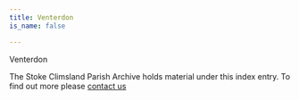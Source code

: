 ```yaml
---
title: Venterdon
is_name: false

---
```


Venterdon


The Stoke Climsland Parish Archive holds material under this index entry. To find out more please [contact us](/contact/)
